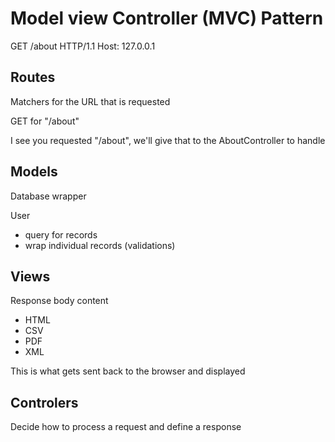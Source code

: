 # Model view Controller (MVC) Pattern

GET /about HTTP/1.1
Host: 127.0.0.1

## Routes

Matchers for the URL that is requested

GET for "/about"

I see you requested "/about", we'll give that to the AboutController to handle

## Models

Database wrapper

User

- query for records
- wrap individual records (validations)

## Views

Response body content

- HTML
- CSV
- PDF
- XML

This is what gets sent back to the browser and displayed

## Controlers

Decide how to process a request and define a response
